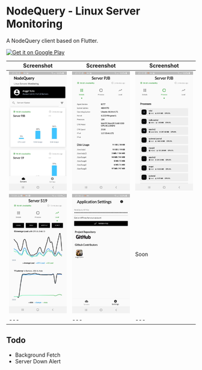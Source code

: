 # NodeQuery - Linux Server Monitoring

A NodeQuery client based on Flutter.

[![Get it on Google Play](https://play.google.com/intl/en_us/badges/static/images/badges/en_badge_web_generic.png)](https://play.google.com/store/apps/details?id=com.devtrik.nodequery_client&utm_source=github&pcampaignid=pcampaignidMKT-Other-global-all-co-prtnr-py-PartBadge-Mar2515-1)


| Screenshot | Screenshot | Screenshot |
| ------ | ------ | ------ |
| ![](https://raw.githubusercontent.com/anggriyulio/nodequery_flutter/master/screenshots/1.jpeg)| ![](https://raw.githubusercontent.com/anggriyulio/nodequery_flutter/master/screenshots/2.jpeg) | ![](https://raw.githubusercontent.com/anggriyulio/nodequery_flutter/master/screenshots/3.jpeg) | 
| ![](https://raw.githubusercontent.com/anggriyulio/nodequery_flutter/master/screenshots/5.jpeg) | ![](https://raw.githubusercontent.com/anggriyulio/nodequery_flutter/master/screenshots/4.jpeg) | Soon |
|---|---|---|


## Todo
- Background Fetch
- Server Down Alert